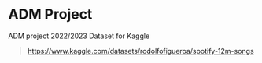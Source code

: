 # ADM Project
ADM project 2022/2023
Dataset for Kaggle
> https://www.kaggle.com/datasets/rodolfofigueroa/spotify-12m-songs
